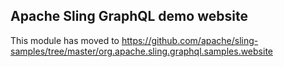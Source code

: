 Apache Sling GraphQL demo website
----

This module has moved to https://github.com/apache/sling-samples/tree/master/org.apache.sling.graphql.samples.website

